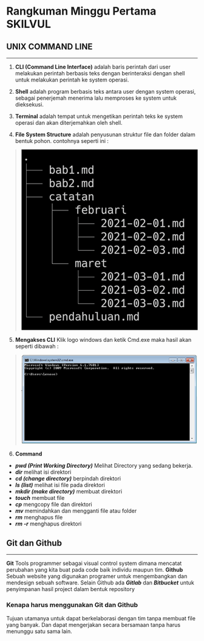 
# Rangkuman Minggu Pertama SKILVUL

## UNIX COMMAND LINE
---

1. **CLI (Command Line Interface)** adalah baris perintah dari user melakukan perintah berbasis teks dengan berinteraksi dengan shell untuk melakukan perintah ke system operasi.

2. **Shell** adalah program berbasis teks antara user dengan system operasi, sebagai penerjemah menerima lalu memproses ke system untuk dieksekusi.
3. **Terminal** adalah tempat untuk mengetikan perintah teks ke system operasi dan akan diterjemahkan oleh shell.
4. **File System Structure** adalah penyusunan struktur file dan folder dalam bentuk pohon. contohnya seperti ini :
> ![File System!](struktur.png "system file")
5. **Mengakses CLI**
Klik logo windows dan ketik Cmd.exe maka hasil akan seperti dibawah :
> ![Cara Buka!](cmd.png "CLI")
6. **Command** 
- ***pwd (Print Working Directory)***  Melihat Directory yang sedang bekerja.
- ***dir*** melihat isi direktori
- ***cd (change directory)*** berpindah direktori
- ***ls (list)*** melihat isi file pada direktori
- ***mkdir (make directory)*** membuat direktori
- ***touch*** membuat file
- ***cp*** mengcopy file dan direktori
- ***mv*** memindahkan dan mengganti file atau folder
- ***rm*** menghapus file
- ***rm -r*** menghapus direktori

## Git dan Github
---

**Git** Tools programmer sebagai visual control system dimana mencatat perubahan yang kita buat pada code baik individu maupun tim.
**Github** Sebuah website yang digunakan programer untuk mengembangkan dan mendesign sebuah software. Selain Github ada ***Gitlab*** dan ***Bitbucket*** untuk penyimpanan hasil project dalam bentuk repository

### Kenapa harus menggunakan Git dan Github
Tujuan utamanya untuk dapat berkelaborasi dengan tim tanpa membuat file yang banyak. Dan dapat mengerjakan secara bersamaan tanpa harus menunggu satu sama lain.

